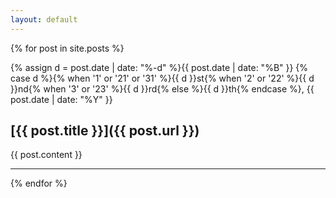 ```yaml
---
layout: default
---
```


{% for post in site.posts %}

{% assign d = post.date | date: "%-d"  %}{{ post.date | date: "%B" }} {% case d %}{% when '1' or '21' or '31' %}{{ d }}st{% when '2' or '22' %}{{ d }}nd{% when '3' or '23' %}{{ d }}rd{% else %}{{ d }}th{% endcase %}, {{ post.date | date: "%Y" }}
## [{{ post.title }}]({{ post.url }})

{{ post.content }}
* * *

{% endfor %}